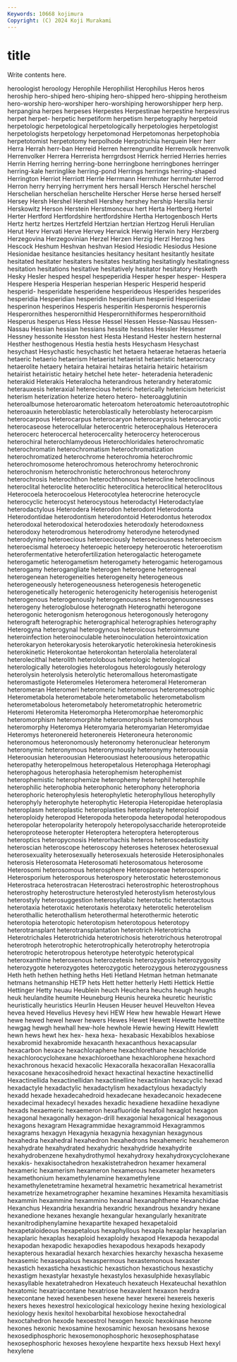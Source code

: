 ```yaml
---
Keywords: 10668 kojimura
Copyright: (C) 2024 Koji Murakami
---
```


# title

Write contents here.



 heroologist heroology Herophile Herophilist Herophilus Heros heros heroship
hero-shiped hero-shiping hero-shipped hero-shipping herotheism hero-worship hero-worshiper hero-worshiping heroworshipper herp
herp. herpangina herpes herpeses Herpestes Herpestinae herpestine herpesvirus herpet herpet-
herpetic herpetiform herpetism herpetography herpetoid herpetologic herpetological herpetologically herpetologies herpetologist
herpetologists herpetology herpetomonad Herpetomonas herpetophobia herpetotomist herpetotomy herpolhode Herpotrichia herquein
Herr herr Herra Herrah herr-ban Herreid Herren herrengrundite Herrenvolk herrenvolk
Herrenvolker Herrera Herrerista herrgrdsost Herrick herried Herries herries Herrin Herring
herring herring-bone herringbone herringbones herringer herring-kale herringlike herring-pond Herrings herrings
herring-shaped Herrington Herriot Herriott Herrle Herrmann Herrnhuter herrnhuter Herrod Herron
herry herrying herryment hers hersall Hersch Herschel herschel Herschelian herschelian
herschelite Herscher Herse herse hersed herself Hersey Hersh Hershel Hershell
Hershey hershey hership Hersilia hersir Herskowitz Herson Herstein Herstmonceux hert
Herta Hertberg Hertel Herter Hertford Hertfordshire hertfordshire Hertha Hertogenbosch Herts
Hertz hertz hertzes Hertzfeld Hertzian hertzian Hertzog Heruli Herulian Herut
Herv Hervati Herve Hervey Herwick Herwig Herwin hery Herzberg Herzegovina
Herzegovinian Herzel Herzen Herzig Herzl Herzog hes Hescock Heshum Heshvan
heshvan Hesiod Hesiodic Hesiodus Hesione Hesionidae hesitance hesitancies hesitancy hesitant
hesitantly hesitate hesitated hesitater hesitaters hesitates hesitating hesitatingly hesitatingness hesitation
hesitations hesitative hesitatively hesitator hesitatory Hesketh Hesky Hesler hesped hespel
hespeperidia Hesper hesper hesper- Hespera Hespere Hesperia Hesperian hesperian Hesperic
Hesperid hesperid hesperid- hesperidate hesperidene hesperideous Hesperides hesperides hesperidia Hesperidian
hesperidin hesperidium hesperiid Hesperiidae hesperinon hesperinos Hesperis hesperitin Hesperornis hesperornis
Hesperornithes hesperornithid Hesperornithiformes hesperornithoid Hesperus hesperus Hess Hesse Hessel Hessen
Hesse-Nassau Hessen-Nassau Hessian hessian hessians hessite hessites Hessler Hessmer Hessney
hessonite Hesston hest Hesta Hestand Hester hestern hesternal Hesther hesthogenous
Hestia hestia hests Hesychasm Hesychast hesychast Hesychastic hesychastic het hetaera
hetaerae hetaeras hetaeria hetaeric hetaerio hetaerism Hetaerist hetaerist hetaeristic hetaerocracy
hetaerolite hetaery hetaira hetairai hetairas hetairia hetairic hetairism hetairist hetairistic
hetairy hetchel hete heter- heteradenia heteradenic heterakid Heterakis Heteralocha heterandrous
heterandry heteratomic heterauxesis heteraxial heterecious heteric heterically hetericism hetericist heterism
heterization heterize hetero hetero- heteroagglutinin heteroalbumose heteroaromatic heteroatom heteroatomic heteroautotrophic
heteroauxin heteroblastic heteroblastically heteroblasty heterocarpism heterocarpous Heterocarpus heterocaryon heterocaryosis heterocaryotic
heterocaseose heterocellular heterocentric heterocephalous Heterocera heterocerc heterocercal heterocercality heterocercy heterocerous
heterochiral heterochlamydeous Heterochloridales heterochromatic heterochromatin heterochromatism heterochromatization heterochromatized heterochrome heterochromia
heterochromic heterochromosome heterochromous heterochromy heterochronic heterochronism heterochronistic heterochronous heterochrony heterochrosis
heterochthon heterochthonous heterocline heteroclinous heteroclital heteroclite heteroclitic heteroclitica heteroclitical heteroclitous
Heterocoela heterocoelous Heterocotylea heterocrine heterocycle heterocyclic heterocyst heterocystous heterodactyl Heterodactylae
heterodactylous Heterodera Heterodon heterodont Heterodonta Heterodontidae heterodontism heterodontoid Heterodontus heterodox
heterodoxal heterodoxical heterodoxies heterodoxly heterodoxness heterodoxy heterodromous heterodromy heterodyne heterodyned
heterodyning heteroecious heteroeciously heteroeciousness heteroecism heteroecismal heteroecy heteroepic heteroepy heteroerotic
heteroerotism heterofermentative heterofertilization heterogalactic heterogamete heterogametic heterogametism heterogamety heterogamic heterogamous
heterogamy heterogangliate heterogen heterogene heterogeneal heterogenean heterogeneities heterogeneity heterogeneous heterogeneously
heterogeneousness heterogenesis heterogenetic heterogenetically heterogenic heterogenicity heterogenisis heterogenist heterogenous heterogenously
heterogenousness heterogenousnesses heterogeny heteroglobulose heterognath Heterognathi heterogone heterogonic heterogonism heterogonous
heterogonously heterogony heterograft heterographic heterographical heterographies heterography Heterogyna heterogynal heterogynous
heteroicous heteroimmune heteroinfection heteroinoculable heteroinoculation heterointoxication heterokaryon heterokaryosis heterokaryotic heterokinesia
heterokinesis heterokinetic Heterokontae heterokontan heterolalia heterolateral heterolecithal heterolith heterolobous heterologic
heterological heterologically heterologies heterologous heterologously heterology heterolysin heterolysis heterolytic heteromallous
heteromastigate heteromastigote Heteromeles Heteromera heteromeral Heteromeran heteromeran Heteromeri heteromeric heteromerous
heteromesotrophic Heterometabola heterometabole heterometabolic heterometabolism heterometabolous heterometaboly heterometatrophic heterometric Heteromi
Heteromita Heteromorpha Heteromorphae heteromorphic heteromorphism heteromorphite heteromorphosis heteromorphous heteromorphy Heteromya
Heteromyaria heteromyarian Heteromyidae Heteromys heteronereid heteronereis Heteroneura heteronomic heteronomous heteronomously
heteronomy heteronuclear heteronym heteronymic heteronymous heteronymously heteronymy heteroousia Heteroousian heteroousian
Heteroousiast heteroousious heteropathic heteropathy heteropelmous heteropetalous Heterophaga Heterophagi heterophagous heterophasia
heterophemism heterophemist heterophemistic heterophemize heterophemy heterophil heterophile heterophilic heterophobia heterophonic
heterophony heterophoria heterophoric heterophylesis heterophyletic heterophyllous heterophylly heterophyly heterophyte heterophytic
Heteropia Heteropidae heteroplasia heteroplasm heteroplastic heteroplasties heteroplasty heteroploid heteroploidy heteropod
Heteropoda heteropoda heteropodal heteropodous heteropolar heteropolarity heteropoly heteropolysaccharide heteroproteide heteroproteose
heteropter Heteroptera heteroptera heteropterous heteroptics heteropycnosis Heterorhachis heteros heteroscedasticity heteroscian
heteroscope heteroscopy heteroses heterosex heterosexual heterosexuality heterosexually heterosexuals heteroside Heterosiphonales
heterosis Heterosomata Heterosomati heterosomatous heterosome Heterosomi heterosomous heterosphere Heterosporeae heterosporic
Heterosporium heterosporous heterospory heterostatic heterostemonous Heterostraca heterostracan Heterostraci heterostrophic heterostrophous
heterostrophy heterostructure heterostyled heterostylism heterostylous heterostyly heterosuggestion heterosyllabic heterotactic heterotactous
heterotaxia heterotaxic heterotaxis heterotaxy heterotelic heterotelism heterothallic heterothallism heterothermal heterothermic
heterotic heterotopia heterotopic heterotopism heterotopous heterotopy heterotransplant heterotransplantation heterotrich Heterotricha
Heterotrichales Heterotrichida heterotrichosis heterotrichous heterotropal heterotroph heterotrophic heterotrophically heterotrophy heterotropia
heterotropic heterotropous heterotype heterotypic heterotypical heteroxanthine heteroxenous heterozetesis heterozygosis heterozygosity
heterozygote heterozygotes heterozygotic heterozygous heterozygousness Heth heth hethen hething heths
Heti Hetland Hetman hetman hetmanate hetmans hetmanship HETP hets Hett
hetter hetterly Hetti Hettick Hettie Hettinger Hetty heuau Heublein heuch
Heuchera heuchs heugh heughs heuk heulandite heumite Heuneburg Heunis heureka
heuretic heuristic heuristically heuristics Heurlin Heusen Heuser heuvel Heuvelton Hevea
hevea heved Hevelius Hevesy hevi HEW Hew hew hewable Hewart
Hewe hewe hewed hewel hewer hewers Hewes Hewet Hewett Hewette
hewettite hewgag hewgh hewhall hew-hole hewhole Hewie hewing Hewitt Hewlett
hewn hews hewt hex hex- hexa hexa- hexabasic Hexabiblos hexabiose
hexabromid hexabromide hexacanth hexacanthous hexacapsular hexacarbon hexace hexachloraphene hexachlorethane hexachloride
hexachlorocyclohexane hexachloroethane hexachlorophene hexachord hexachronous hexacid hexacolic Hexacoralla hexacorallan Hexacorallia
hexacosane hexacosihedroid hexact hexactinal hexactine hexactinellid Hexactinellida hexactinellidan hexactinelline hexactinian
hexacyclic hexad hexadactyle hexadactylic hexadactylism hexadactylous hexadactyly hexadd hexade hexadecahedroid
hexadecane hexadecanoic hexadecene hexadecimal hexadecyl hexades hexadic hexadiene hexadiine hexadiyne
hexads hexaemeric hexaemeron hexafluoride hexafoil hexaglot hexagon hexagonal hexagonally hexagon-drill
hexagonial hexagonical hexagonous hexagons hexagram Hexagrammidae hexagrammoid Hexagrammos hexagrams hexagyn
Hexagynia hexagynia hexagynian hexagynous hexahedra hexahedral hexahedron hexahedrons hexahemeric hexahemeron
hexahydrate hexahydrated hexahydric hexahydride hexahydrite hexahydrobenzene hexahydrothymol hexahydroxy hexahydroxycyclohexane hexakis-
hexakisoctahedron hexakistetrahedron hexamer hexameral hexameric hexamerism hexameron hexamerous hexameter hexameters
hexamethonium hexamethylenamine hexamethylene hexamethylenetetramine hexametral hexametric hexametrical hexametrist hexametrize hexametrographer
hexamine hexamines Hexamita hexamitiasis hexammin hexammine hexammino hexanal hexanaphthene Hexanchidae
Hexanchus Hexandria hexandria hexandric hexandrous hexandry hexane hexanedione hexanes hexangle
hexangular hexangularly hexanitrate hexanitrodiphenylamine hexapartite hexaped hexapetaloid hexapetaloideous hexapetalous hexaphyllous
hexapla hexaplar hexaplarian hexaplaric hexaplas hexaploid hexaploidy hexapod Hexapoda hexapodal
hexapodan hexapodic hexapodies hexapodous hexapods hexapody hexapterous hexaradial hexarch hexarchies
hexarchy hexascha hexaseme hexasemic hexasepalous hexaspermous hexastemonous hexaster hexastich hexasticha
hexastichic hexastichon hexastichous hexastichy hexastigm hexastylar hexastyle hexastylos hexasulphide hexasyllabic
hexasyllable hexatetrahedron Hexateuch hexateuch Hexateuchal hexathlon hexatomic hexatriacontane hexatriose hexavalent
hexaxon hexdra hexecontane hexed hexenbesen hexene hexer hexerei hexereis hexeris
hexers hexes hexestrol hexicological hexicology hexine hexing hexiological hexiology hexis
hexitol hexobarbital hexobiose hexoctahedral hexoctahedron hexode hexoestrol hexogen hexoic hexokinase
hexone hexones hexonic hexosamine hexosaminic hexosan hexosans hexose hexosediphosphoric hexosemonophosphoric
hexosephosphatase hexosephosphoric hexoses hexoylene hexpartite hexs hexsub Hext hexyl hexylene
